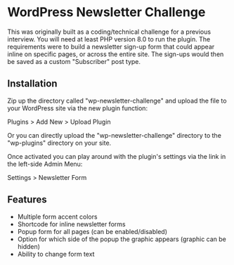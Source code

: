 
# WordPress Newsletter Challenge

This was originally built as a coding/technical challenge for a previous interview. You will need at least PHP version 8.0 to run the plugin. The requirements were to build a newsletter sign-up form that could appear inline on specific pages, or across the entire site. The sign-ups would then be saved as a custom "Subscriber" post type.


## Installation

Zip up the directory called "wp-newsletter-challenge" and upload the file to your WordPress site via the new plugin function:

Plugins > Add New > Upload Plugin

Or you can directly upload the "wp-newsletter-challenge" directory to the "wp-plugins" directory on your site.

Once activated you can play around with the plugin's settings via the link in the left-side Admin Menu:

Settings > Newsletter Form


## Features

- Multiple form accent colors
- Shortcode for inline newsletter forms
- Popup form for all pages (can be enabled/disabled)
- Option for which side of the popup the graphic appears (graphic can be hidden) 
- Ability to change form text